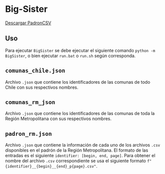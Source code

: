 # Big-Sister
[Descargar PadronCSV](https://drive.google.com/drive/folders/1Xm0ZDjFSqIOI98CFnCOqA5fOttcvZqf0?usp=sharing)

## Uso
Para ejecutar `BigSister` se debe ejecutar el siguiente comando `python -m BigSister`, o bien ejecutar `run.bat` o `run.sh` según corresponda.

## `comunas_chile.json`
Archivo `.json` que contiene los identificadores de las comunas de todo Chile con sus respectivos nombres.

## `comunas_rm_json`
Archivo `.json` que contiene los identificadores de las comunas de toda la Región Metropolitana con sus respectivos nombres.

## `padron_rm.json`
Archivo `.json` que contiene la información de cada uno de los archivos `.csv` disponibles en el padrón de la Región Metropolitana. El formato de las entradas es el siguiente `identifier: [begin, end, page]`. Para obtener el nombre del archivo `.csv` correspondiente se usa el siguiente formato `f"{identifier}__{begin}__{end}_p{page}.csv"`.
